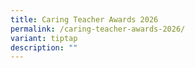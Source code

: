 ```yaml
---
title: Caring Teacher Awards 2026
permalink: /caring-teacher-awards-2026/
variant: tiptap
description: ""
---
```


